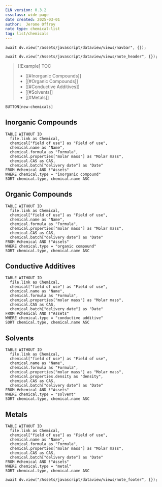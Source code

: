 ```yaml
---
ELN version: 0.3.2
cssclass: wide-page
date created: 2025-03-01
author:  Jerome Offroy
note type: chemical-list
tag: list/chemicals
---
```


```dataviewjs
await dv.view("/assets/javascript/dataview/views/navbar", {});
```

```dataviewjs
await dv.view("/Assets/javascript/dataview/views/note_header", {});
```

> [!Example] TOC
>   - [[#Inorganic Compounds]]
>   - [[#Organic Compounds]]
>   - [[#Conductive Additives]]
>   - [[#Solvents]]
>   - [[#Metals]]

`BUTTON[new-chemicals]`

## Inorganic Compounds

```dataview
TABLE WITHOUT ID
  file.link as Chemical,
  chemical["field of use"] as "Field of use",
  chemical.name as "Name", 
  chemical.formula as "Formula", 
  chemical.properties["molar mass"] as "Molar mass",
  chemical.CAS as CAS, 
  chemical.batch["delivery date"] as "Date"
FROM #chemical AND !"Assets"
WHERE chemical.type = "inorganic compound"
SORT chemical.type, chemical.name ASC
```

## Organic Compounds

```dataview
TABLE WITHOUT ID
  file.link as Chemical,
  chemical["field of use"] as "Field of use",
  chemical.name as "Name", 
  chemical.formula as "Formula", 
  chemical.properties["molar mass"] as "Molar mass",
  chemical.CAS as CAS, 
  chemical.batch["delivery date"] as "Date"
FROM #chemical AND !"Assets"
WHERE chemical.type = "organic compound"
SORT chemical.type, chemical.name ASC
```

## Conductive Additives

```dataview
TABLE WITHOUT ID
  file.link as Chemical,
  chemical["field of use"] as "Field of use",
  chemical.name as "Name", 
  chemical.formula as "Formula", 
  chemical.properties["molar mass"] as "Molar mass",
  chemical.CAS as CAS, 
  chemical.batch["delivery date"] as "Date"
FROM #chemical AND !"Assets"
WHERE chemical.type = "conductive additive"
SORT chemical.type, chemical.name ASC
```

## Solvents

```dataview
TABLE WITHOUT ID
  file.link as Chemical,
  chemical["field of use"] as "Field of use",
  chemical.name as "Name", 
  chemical.formula as "Formula", 
  chemical.properties["molar mass"] as "Molar mass",
  chemical.properties.density as "density",
  chemical.CAS as CAS, 
  chemical.batch["delivery date"] as "Date"
FROM #chemical AND !"Assets"
WHERE chemical.type = "solvent"
SORT chemical.type, chemical.name ASC
```

## Metals

```dataview
TABLE WITHOUT ID
  file.link as Chemical,
  chemical["field of use"] as "Field of use",
  chemical.name as "Name", 
  chemical.formula as "Formula", 
  chemical.properties["molar mass"] as "Molar mass",
  chemical.CAS as CAS, 
  chemical.batch["delivery date"] as "Date"
FROM #chemical AND !"Assets"
WHERE chemical.type = "metal"
SORT chemical.type, chemical.name ASC
```


```dataviewjs
await dv.view("/Assets/javascript/dataview/views/note_footer", {});
```
